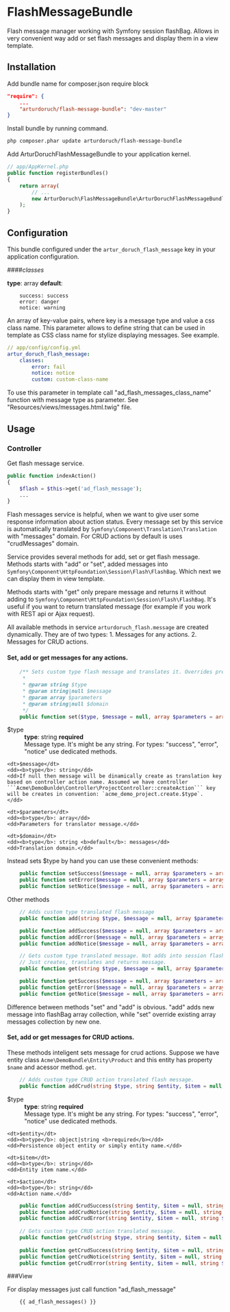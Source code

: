 FlashMessageBundle
================

Flash message manager working with Symfony session flashBag.
Allows in very convenient way add or set flash messages and display them in a view template.

<!--Features:
Add or set messages
add or set crud operations messages
Get - sets and return translated message
Get crud - sets and return translated message without them into flashbag.-->


## Installation

Add bundle name for composer.json require block
```json
"require": {
    ...
    "arturdoruch/flash-message-bundle": "dev-master"
}
```

Install bundle by running command.
```sh
php composer.phar update arturdoruch/flash-message-bundle
```

Add ArturDoruchFlashMessageBundle to your application kernel.
```php
// app/AppKernel.php
public function registerBundles()
{
    return array(
        // ...
        new ArturDoruch\FlashMessageBundle\ArturDoruchFlashMessageBundle(),
    );
}
```

## Configuration
This bundle configured under the `artur_doruch_flash_message` key in your application configuration.

####<i>classes</i>

<b>type</b>: array <b>default</b>:
```
    success: success
    error: danger
    notice: warning
```

An array of key-value pairs, where key is a message type and value a css class name.
This parameter allows to define string that can be used in template as CSS class name for stylize displaying messages.
See example.

```yml
// app/config/config.yml
artur_doruch_flash_message:
    classes:
        error: fail
        notice: notice
        custom: custom-class-name
```

To use this parameter in template call "ad_flash_messages_class_name" function with message type as parameter.
See "Resources/views/messages.html.twig" file.


## Usage

### Controller

Get flash message service.

```php
public function indexAction()
{
    $flash = $this->get('ad_flash_message');
    ...
}
```

Flash messages service is helpful, when we want to give user some response information about action status.
Every message set by this service is automatically translated by `Symfony\Component\Translation\Translation` with "messages" domain.
For CRUD actions by default is uses "crudMessages" domain.

Service provides several methods for add, set or get flash message.
Methods starts with "add" or "set", added messages into `Symfony\Component\HttpFoundation\Session\Flash\FlashBag`.
Which next we can display them in view template.

Methods starts with "get" only prepare message and returns it without adding to `Symfony\Component\HttpFoundation\Session\Flash\FlashBag`.
It's useful if you want to return translated message (for example if you work with REST api or Ajax request).

All available methods in service `arturdoruch_flash.message` are created dynamically. They are of two types: 
    1. Messages for any actions.
    2. Messages for CRUD actions.


#### Set, add or get messages for any actions.

```php
    /** Sets custom type flash message and translates it. Overrides previous message if was set.
     * 
     * @param string $type
     * @param string|null $message
     * @param array $parameters
     * @param string|null $domain
     */
    public function set($type, $message = null, array $parameters = array(), $domain = null)
```

<dl>
    <dt>$type</dt>
    <dd><b>type</b>: string <b>required</b></dd>
    <dd>Message type. It's might be any string. For types: "success", "error", "notice" use dedicated methods.
    </dd>
    
    <dt>$message</dt>
    <dd><b>type</b>: string</dd>
    <dd>If null then message will be dinamically create as translation key based on controller action name. Assumed we have controller ```Acme\DemoBunlde\Controller\ProjectController::createAction``` key will be creates in convention: `acme_demo_project.create.$type`.
    </dd>
    
    <dt>$parameters</dt>
    <dd><b>type</b>: array</dd>
    <dd>Parameters for translator message.</dd>
    
    <dt>$domain</dt>
    <dd><b>type</b>: string <b>default</b>: messages</dd>
    <dd>Translation domain.</dd>
</dl>

Instead sets $type by hand you can use these convenient methods:
```php
    public function setSuccess($message = null, array $parameters = array(), string $domain = null)
    public function setError($message = null, array $parameters = array(), string $domain = null)
    public function setNotice($message = null, array $parameters = array(), string $domain = null)
```

Other methods

```php
    // Adds custom type translated flash message
    public function add(string $type, $message = null, array $parameters = array(), string $domain = null)

    public function addSuccess($message = null, array $parameters = array(), string $domain = null)
    public function addError($message = null, array $parameters = array(), string $domain = null)
    public function addNotice($message = null, array $parameters = array(), string $domain = null)

    // Gets custom type translated message. Not adds into session flash bug.
    // Just creates, translates and returns message.
    public function get(string $type, $message = null, array $parameters = array(), string $domain = null)

    public function getSuccess($message = null, array $parameters = array(), string $domain = null)
    public function getError($message = null, array $parameters = array(), string $domain = null)
    public function getNotice($message = null, array $parameters = array(), string $domain = null)
```

Difference between methods "set" and "add" is obvious. "add" adds new message into flashBag array collection, while "set" override existing array messages collection by new one.


#### Set, add or get messages for CRUD actions.

These methods inteligent sets message for crud actions. 
Suppose we have entity class `Acme\DemoBundle\Entity\Product` and this entity has property `$name` and acessor method. `get`.

```php 
    // Adds custom type CRUD action translated flash message.
    public function addCrud(string $type, string $entity, $item = null, string $action = null)
```
<dl>
    <dt>$type</dt>
    <dd><b>type</b>: string <b>required</b></dd>
    <dd>Message type. It's might be any string. For types: "success", "error", "notice" use dedicated methods.
    </dd>
    
    <dt>$entity</dt>
    <dd><b>type</b>: object|string <b>required</b></dd>
    <dd>Persistence object entity or simply entity name.</dd>
    
    <dt>$item</dt>
    <dd><b>type</b>: string</dd>
    <dd>Entity item name.</dd>
    
    <dt>$action</dt>
    <dd><b>type</b>: string</dd>
    <dd>Action name.</dd>
</dl>

```php
    public function addCrudSuccess(string $entity, $item = null, string $action = null)
    public function addCrudNotice(string $entity, $item = null, string $action = null)
    public function addCrudError(string $entity, $item = null, string $action = null)
    
    // Gets custom type CRUD action translated message.
    public function getCrud(string $type, string $entity, $item = null, string $action = null)
    
    public function getCrudSuccess(string $entity, $item = null, string $action = null)
    public function getCrudNotice(string $entity, $item = null, string $action = null)
    public function getCrudError(string $entity, $item = null, string $action = null)
```


###View

For display messages just call function "ad_flash_message"
```twig
    {{ ad_flash_messages() }}
```

<!--If you want add CSS styles for displaying messages...

Function "ad_flash_messages_class_name" returns css class name related to message type.
See "Resources/views/messages.html.twig" file.-->

